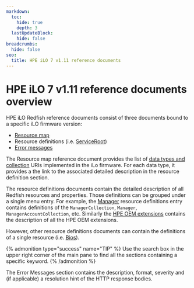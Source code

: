 ```yaml
---
markdown:
  toc:
    hide: true
    depth: 3
  lastUpdateBlock:
    hide: false
breadcrumbs:
  hide: false
seo:
  title: HPE iLO 7 v1.11 reference documents
---
```


# HPE iLO 7 v1.11 reference documents overview

HPE iLO Redfish reference documents consist of three documents bound to a specific iLO firmware version:

- [Resource map](/docs/redfishservices/ilos/ilo7/ilo7_111/ilo7_resmap111/)
- Resource definitions (i.e. [ServiceRoot](/docs/redfishservices/ilos/ilo7/ilo7_111/ilo7_serviceroot_resourcedefns111/))
- [Error messages](/docs/redfishservices/ilos/ilo7/ilo7_111/ilo7_msgregs111/)

The Resource map reference document provides the list of [data types and collection](/docs/concepts/datatypesandcollections/) URIs implemented in the iLo firmware. For each data type, it provides a the link to the associated detailed description in the resource definition section.

The resource definitions documents contain the detailed description of all Redfish resources and properties. Those definitions can be grouped under a single menu entry. For example, the [Manager](/docs/redfishservices/ilos/ilo7/ilo7_{{process.env.LATEST_ILO7_FW_VERSION}}/ilo7_manager_resourcedefns{{process.env.LATEST_ILO7_FW_VERSION}}/) resource definitions entry contains definitions of the `ManagerCollection`, `Manager`, `ManagerAccountCollection`, etc. Similarly the [HPE OEM extensions](/docs/redfishservices/ilos/ilo7/ilo7_{{process.env.LATEST_ILO6_FW_VERSION}}/ilo7_other_resourcedefns{{process.env.LATEST_ILO7_FW_VERSION}}/) contains the description of all the HPE OEM extensions.

However, other resource definitions documents can contain the definitions of a single resource (i.e. [Bios](/docs/redfishservices/ilos/ilo7/ilo7_{{process.env.LATEST_ILO7_FW_VERSION}}/ilo7_bios_resourcedefns{{process.env.LATEST_ILO7_FW_VERSION}}/)).

{% admonition type="success" name="TIP" %}
Use the search box in the upper right corner of the main pane to find all the sections containing a specific keyword.
{% /admonition %}

The Error Messages section contains the description, format, severity and (if applicable) a resolution hint of the HTTP response bodies.
